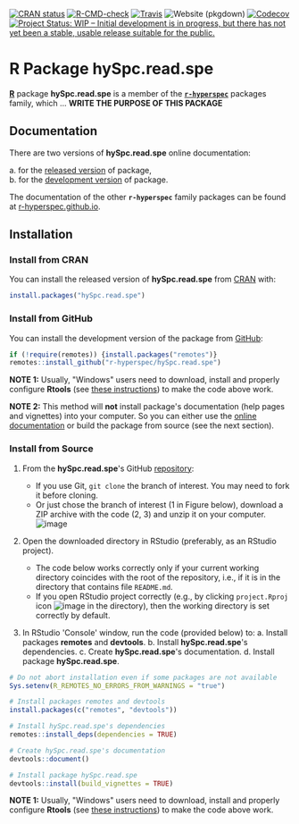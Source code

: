 <!-- START: delete this TODO section, when not needed -->

<!-- 
# **TODO** When Creating a New Package (Repository)

Repository **`hySpc.read.spe`** is a package template ("skeleton") for **`r-hyperspec`** family packages.

When creating a new package (repository): 

- [x] replace words `SKELETON` and `hySpc.read.spe` with the new package name in:
  - [x] `DESCRIPTION` ( Have not fix the link yet)
  - [x] `NEWS.md` (Have not matched with tidyverse yet)
  - [x] `README.md` (Have not done due to dependency)
  - [x] `LICENSE`
  - [x] `tests/testthat.R`
  - [x] `tests/testthat/test_attached.R`
  - [x] other files
- [x] update `DESCRIPTION`:
  - [x] title
  - [x] description
  - [x] the list of authors and contributors
  - [x] license
  - [x] other fields
- [x] update licensing information in
  - [x] `DESCRIPTION`
  - [x] `LICENSE`
  - [x] `README.md`
  - [x] elswhere
- [x] update `README`:
  - [x] update badges
  - [x] update installation instructions (e.g., instead of `devtools::install(build_vignettes = TRUE)` the following code might be more appropriate if no vignettes are included `devtools::install()`)
  - [x] update other information, if needed.
- [ ] create issue labels:
  - [ ] apply github labels (in `github-helpers/`), 
  - [ ] delete `github-helpers/`
- [ ] _update this list of TODOs_
- [ ] Delete this TODO section.


***
 -->
<!-- END: delete this TODO section, when not needed -->


<!-- ---------------------------------------------------------------------- -->

<!-- badges: start -->
[![CRAN status](https://www.r-pkg.org/badges/version-last-release/hySpc.read.spe)](https://cran.r-project.org/package=hySpc.read.spe)
[![R-CMD-check](https://github.com/r-hyperspec/hySpc.read.spe/workflows/R-CMD-check/badge.svg)](https://github.com/r-hyperspec/hySpc.read.spe/actions)
[![Travis](https://travis-ci.com/r-hyperspec/hySpc.read.spe.svg?branch=develop)](https://travis-ci.com/github/r-hyperspec/hySpc.read.spe)
![Website (pkgdown)](https://github.com/r-hyperspec/hySpc.read.spe/workflows/Website%20(pkgdown)/badge.svg)
[![Codecov](https://codecov.io/gh/r-hyperspec/hySpc.read.spe/branch/develop/graph/badge.svg)](https://codecov.io/gh/r-hyperspec/hySpc.read.spe?branch=develop)
[![Project Status: WIP – Initial development is in progress, but there has not yet been a stable, usable release suitable for the public.](https://www.repostatus.org/badges/latest/wip.svg)](https://www.repostatus.org/#wip)
<!--[![metacran downloads](https://cranlogs.r-pkg.org/badges/grand-total/hySpc.read.spe)](https://cran.r-project.org/package=hySpc.read.spe)-->
<!--[![metacran downloads](https://cranlogs.r-pkg.org/badges/hySpc.read.spe)](https://cran.r-project.org/package=hySpc.read.spe)-->
<!-- badges: end -->



# R Package **hySpc.read.spe**

[**R**](https://www.r-project.org/) package **hySpc.read.spe** is a member of the [**`r-hyperspec`**](https://r-hyperspec.github.io/) packages family, which ...
**WRITE THE PURPOSE OF THIS PACKAGE**  

<!-- ---------------------------------------------------------------------- -->

## Documentation

There are two versions of **hySpc.read.spe** online documentation:

a. for the [released version](https://r-hyperspec.github.io/hySpc.read.spe/) of package,  
b. for the [development version](https://r-hyperspec.github.io/hySpc.read.spe/dev/) of package.

The documentation of the other **`r-hyperspec`** family packages can be found at [r-hyperspec.github.io](https://r-hyperspec.github.io/).

<!-- ---------------------------------------------------------------------- -->

## Installation

### Install from CRAN

You can install the released version of **hySpc.read.spe** from [CRAN](https://cran.r-project.org/package=hySpc.read.spe) with:

```r
install.packages("hySpc.read.spe")
```


### Install from GitHub

You can install the development version of the package from [GitHub](https://github.com/r-hyperspec/hySpc.read.spe):

```r 
if (!require(remotes)) {install.packages("remotes")}
remotes::install_github("r-hyperspec/hySpc.read.spe")
```

**NOTE 1:**
Usually, "Windows" users need to download, install and properly configure **Rtools** (see [these instructions](https://cran.r-project.org/bin/windows/Rtools/)) to make the code above work.

**NOTE 2:** 
This method will **not** install package's documentation (help pages and vignettes) into your computer.
So you can either use the [online documentation](https://r-hyperspec.github.io/) or build the package from source (see the next section).


### Install from Source

1. From the **hySpc.read.spe**'s GitHub [repository](https://github.com/r-hyperspec/hySpc.read.spe):
    - If you use Git, `git clone` the branch of interest.
      You may need to fork it before cloning.
    - Or just chose the branch of interest (1 in Figure below), download a ZIP archive with the code (2, 3) and unzip it on your computer.  
![image](https://user-images.githubusercontent.com/12725868/89338263-ffa1dd00-d6a4-11ea-94c2-fa36ee026691.png)

2. Open the downloaded directory in RStudio (preferably, as an RStudio project).
    - The code below works correctly only if your current working directory coincides with the root of the repository, i.e., if it is in the directory that contains file `README.md`.
    - If you open RStudio project correctly (e.g., by clicking `project.Rproj` icon ![image](https://user-images.githubusercontent.com/12725868/89340903-26621280-d6a9-11ea-8299-0ec5e9cf7e3e.png) in the directory), then the working directory is set correctly by default.

3. In RStudio 'Console' window, run the code (provided below) to:
    a. Install packages **remotes** and **devtools**.
    b. Install **hySpc.read.spe**'s dependencies.
    c. Create **hySpc.read.spe**'s documentation.
    d. Install package **hySpc.read.spe**.

```r
# Do not abort installation even if some packages are not available
Sys.setenv(R_REMOTES_NO_ERRORS_FROM_WARNINGS = "true")

# Install packages remotes and devtools
install.packages(c("remotes", "devtools"))

# Install hySpc.read.spe's dependencies
remotes::install_deps(dependencies = TRUE)

# Create hySpc.read.spe's documentation
devtools::document()

# Install package hySpc.read.spe
devtools::install(build_vignettes = TRUE)
```

**NOTE 1:**
Usually, "Windows" users need to download, install and properly configure **Rtools** (see [these instructions](https://cran.r-project.org/bin/windows/Rtools/)) to make the code above work.

